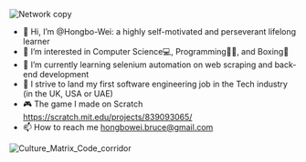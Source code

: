 ![Network copy](https://user-images.githubusercontent.com/112866063/236609596-266ae241-7272-433c-8d7b-bd3d7990e490.jpg)

- 👋 Hi, I’m @Hongbo-Wei: a highly self-motivated and perseverant lifelong learner
- 👀 I’m interested in Computer Science💻, Programming👨‍💻, and Boxing🥊
- 🌱 I’m currently learning selenium automation on web scraping and back-end development
- 💞️ I strive to land my first software engineering job in the Tech industry (in the UK, USA or UAE)
- 🎮 The game I made on Scratch https://scratch.mit.edu/projects/839093065/
- 📫 How to reach me hongbowei.bruce@gmail.com

![Culture_Matrix_Code_corridor](https://user-images.githubusercontent.com/112866063/236608955-b46f3e94-ed3d-4b56-a7e7-6b04f25a3db9.jpeg)


<!---
Champ-Wei/Champ-Wei is a ✨ special ✨ repository because its `README.md` (this file) appears on your GitHub profile.
You can click the Preview link to take a look at your changes.
--->

